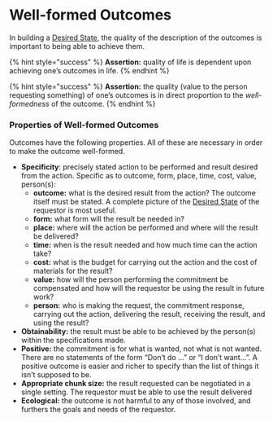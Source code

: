 # Well-formed Outcomes

In building a [Desired State](desired-state.md), the quality of the description of the outcomes is important to being able to achieve them.

{% hint style="success" %}
**Assertion:** quality of life is dependent upon achieving one’s outcomes in life.
{% endhint %}

{% hint style="success" %}
**Assertion:** the quality \(value to the person requesting something\) of one’s outcomes is in direct proportion to the _well-formedness_ of the outcome.
{% endhint %}

### Properties of Well-formed Outcomes

Outcomes have the following properties. All of these are necessary in order to make the outcome well-formed.

* **Specificity**: precisely stated action to be performed and result desired from the action. Specific as to outcome, form, place, time, cost, value, person\(s\):
  * **outcome:** what is the desired result from the action? The outcome itself must be stated. A complete picture of the [Desired State](desired-state.md) of the requestor is most useful.
  * **form:** what form will the result be needed in?
  * **place:** where will the action be performed and where will the result be delivered?
  * **time:** when is the result needed and how much time can the action take?
  * **cost:** what is the budget for carrying out the action and the cost of materials for the result?
  * **value:** how will the person performing the commitment be compensated and how will the requestor be using the result in future work?
  * **person:** who is making the request, the commitment response, carrying out the action, delivering the result, receiving the result, and using the result?
* **Obtainability:** the result must be able to be achieved by the person\(s\) within the specifications made.
* **Positive:** the commitment is for what is wanted, not what is not wanted. There are no statements of the form “Don’t do …” or “I don’t want…”. A positive outcome is easier and richer to specify than the list of things it isn’t supposed to be.
* **Appropriate chunk size:** the result requested can be negotiated in a single setting. The requestor must be able to use the result delivered
* **Ecological:** the outcome is not harmful to any of those involved, and furthers the goals and needs of the requestor.

